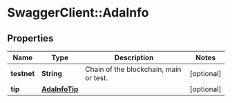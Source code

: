 # SwaggerClient::AdaInfo

## Properties
Name | Type | Description | Notes
------------ | ------------- | ------------- | -------------
**testnet** | **String** | Chain of the blockchain, main or test. | [optional] 
**tip** | [**AdaInfoTip**](AdaInfoTip.md) |  | [optional] 

